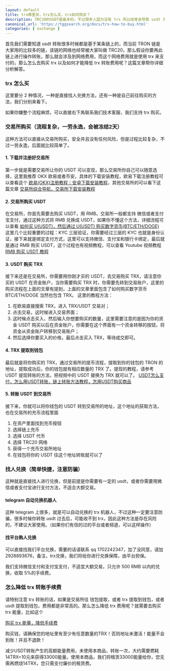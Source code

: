 ```yaml
---
layout: default
title: trx哪里买，trx怎么买，trx如何购买？
description: TRC20的USDT是最多的，不过很多人因为没有 trx 所以经常会导致 usdt 无法转账。那么如何购买 trx。去哪里买，买了以后怎么使用，怎么用最小的手续费等等，这些都是需要知道的，不然很容易会导致手续费过高，转账成本过大。
canonical_url: 'https://tggsearch.org/docs/trx-how-to-buy.html'
categories: [ exchange ]
---
```

首先我们需要知道 usdt 转账很多时候都是基于某条链上的，而当前 TRON 链是大家用的比较多的链，该链的网络也经常被大家叫做 TRC20，那么假设你要再此链上进行操作转账，那么就会涉及到网络费用，而这个网络费用就是使用 trx 来支付的，那么怎么去购买 trx 以及如何才能降低 trx 转账费用呢？这篇文章帮你详细分析解答。

### trx 怎么买
这里要分 2 种情况，一种是直接找人兑换方法，还有一种是自己前往购买的方法，我们分别来看下。

<p class="red-text-word">
如果你嫌整个流程麻烦，可以直接右下角联系我们技术客服，我们支持 trx 购买。
</p>

### 交易所购买（流程复杂，一劳永逸，会被冻结2天）
这种方法可以直接从交易所购买，安全并且没有任何风险，但是过程比较复杂，不过一劳永逸，后面就比较简单了。
#### 1. 下载并注册好交易所
第一步就是需要交易所让你的 USDT 可以变现，那么交易所你自己可以随意选择，这里我推荐 OKX 欧易或者币安，具体的下载安装教程，欧易下载注册教程可以查看这个 [欧易(OKX)注册教程｜安卓下载安装教程](./okx-install.html)，其他交易所的可以看下这篇文章 [交易所综合导航，交易所下载安装教程](./coins-index.html)

#### 2. 交易所购买 USDT
在交易所，你首先需要去购买 USDT，用 RMB，交易所一般都支持 微信或者支付宝支付，通过这种方式将 RMB 兑换成 USDT，如果你不懂这个方法，详细流程可以查看 [ 如何买 U(USDT)，然后通过 U(USDT) 购买数字货币(BTC/ETH/DOGE)](./buyu-selleru.html)
这里几个比较重要的过程：KYC 三层验证，你需要经过三层的 KYC 也就是身份认证，接下来就是绑定支付方式，这里可以支持微信、支付宝和银行卡绑定，最后就是通过 RMB 购买 USDT，这个过程也有视频教程，可以查看 Youtube 视频教程 [RMB 购买 USDT 教程](./302.html?target=https://youtu.be/eT9z-N34Y8s)

#### 3. USDT 购买 TRX
接下来还是在交易所，你需要用你刚才买的 USDT，去交易购买 TRX，请注意你买的 USDT 在资金账户，当你需要购买 TRX 时，你需要先转到交易账户，这里的购买流程在上面的文章有提到，上面的文章里面包含了如何购买数字货币 BTC/ETH/DOGE 当然也包含 TRX。
这里的教程方法：
1. 在欧易直接搜索 TRX，进入 TRX/USDT 交易对；
2. 点击交易，这时候进入交易界面；
3. 这时候点击买入、然后输入你想要购买的数量，这里需要注意的是因为你的资金 USDT 购买以后在资金账户，你需要在这个界面有一个资金转移的按钮，将资金从资金账户转移到交易账户；
4. 然后选择你要买入的价格，最后点击买入 TRX，等待成交即可。

#### 4. TRX 提取到钱包
最后就是将你购买的 TRX，通过交易所的提币流程，提取到你的钱包的 TRON 的地址，提取成功后，你的钱包就有相应数量的 TRX 了。提现的教程，请参考 USDT 提现转账的方法，把视频中的 USDT 替换为 TRX 就可以了。
[USDT怎么支付，怎么用USDT转账，链上转账方法教程，怎用USDT购买商品](./302.html?target=https://youtu.be/fw9Ie3z0AQc)

#### 5. 转账 USDT 到交易所
接下来，你就可以将你钱包的 USDT 转到交易所的地址，这个地址的获取方法，也在交易所的充币流程里面
1. 在资产里面找到充币按钮
2. 选择链上充币
3. 选择 USDT 代币
4. 选择 TRC20 网络
5. 获得一个充币交易所地址
6. 在钱包将你的 USDT 往这个地址转账就可以了

### 找人兑换（简单快捷，注意防骗）
这种就是直接找人进行兑换，但是前提是你需要有一定的 usdt，或者你需要用微信或者支付宝进行支付方法，不适合大额交易。

#### telegram 自动兑换机器人
这种 telegram 上很多，就是可以自动兑换的 trx 机器人，不过这种一定要注意防骗，很多时候你转账 usdt 过去后，可能收不到 trx，因此这种方法是存在风险的，不建议大家使用。（如果你们有信的过的平台或者频道，可以这样操作）

#### 找平台熟人兑换
可以直接找我们平台兑换，需要的话请联系 qq 1702242347，加了没同意，请加 2928893676，备注，trx兑换，我们将给你进行兑换保障，由平台担保。

我们支持微信支付和支付宝支付，不适宜大额交易，只允许 500 RMB 以内的兑换，收取 5%的手续费。

### 怎么降低 trx 转账手续费
请特别注意 trx 转账的话，如果是交易所往 钱包提取，或者 trx 提取到钱包，或者 usdt 提取到钱包，费用都是非常高的。那么怎么降低 trx 费用呢？就需要去购买 trx 能量，比如这个

[购买 trx 能量，降低手续费](./302.html?target=http://tggsearch.shop?from=10664&cid=27&mid=135)

购买钱，请确保您的地址里有至少有任意数量的TRX！否则地址未激活！能量不会到账！并且不退款！

减少USDT转账产生的高额能量费用，未使用本商品，转账一次，大约需要燃耗14TRX=10元来获得33000能量。使用本商品，我们将租赁33000能量给你，您无需再燃烧14TRX，您只需支付廉价的租赁费。
